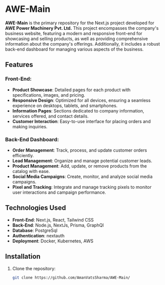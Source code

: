 # AWE-Main

**AWE-Main** is the primary repository for the Next.js project developed for **AWE Power Machinery Pvt. Ltd.** This project encompasses the company's business website, featuring a modern and responsive front-end for showcasing and selling products, as well as providing comprehensive information about the company's offerings. Additionally, it includes a robust back-end dashboard for managing various aspects of the business.

## Features

### Front-End:
- **Product Showcase**: Detailed pages for each product with specifications, images, and pricing.
- **Responsive Design**: Optimized for all devices, ensuring a seamless experience on desktops, tablets, and smartphones.
- **Information Pages**: Sections dedicated to company information, services offered, and contact details.
- **Customer Interaction**: Easy-to-use interface for placing orders and making inquiries.

### Back-End Dashboard:
- **Order Management**: Track, process, and update customer orders efficiently.
- **Lead Management**: Organize and manage potential customer leads.
- **Product Management**: Add, update, or remove products from the catalog with ease.
- **Social Media Campaigns**: Create, monitor, and analyze social media campaigns.
- **Pixel and Tracking**: Integrate and manage tracking pixels to monitor user interactions and campaign performance.

## Technologies Used
- **Front-End**: Next.js, React, Tailwind CSS
- **Back-End**: Node.js, NextJs, Prisma, GraphQl
- **Database**: PostgreSql
- **Authentication**: nextauth
- **Deployment**: Docker, Kubernetes, AWS

## Installation

1. Clone the repository:
   ```bash
   git clone https://github.com/AmanVatsSharma/AWE-Main/
